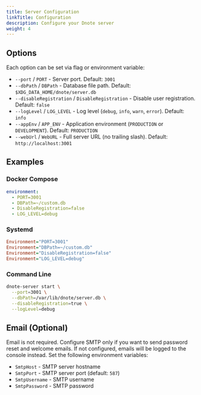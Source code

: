 ```yaml
---
title: Server Configuration
linkTitle: Configuration
description: Configure your Dnote server
weight: 4
---
```


## Options

Each option can be set via flag or environment variable:

- `--port` / `PORT` - Server port. Default: `3001`
- `--dbPath` / `DBPath` - Database file path. Default: `$XDG_DATA_HOME/dnote/server.db`
- `--disableRegistration` / `DisableRegistration` - Disable user registration. Default: `false`
- `--logLevel` / `LOG_LEVEL` - Log level (`debug`, `info`, `warn`, `error`). Default: `info`
- `--appEnv` / `APP_ENV` - Application environment (`PRODUCTION` or `DEVELOPMENT`). Default: `PRODUCTION`
- `--webUrl` / `WebURL` - Full server URL (no trailing slash). Default: `http://localhost:3001`

## Examples

### Docker Compose

```yaml
environment:
  - PORT=3001
  - DBPath=~/custom.db
  - DisableRegistration=false
  - LOG_LEVEL=debug
```

### Systemd

```ini
Environment="PORT=3001"
Environment="DBPath=~/custom.db"
Environment="DisableRegistration=false"
Environment="LOG_LEVEL=debug"
```

### Command Line

```bash
dnote-server start \
  --port=3001 \
  --dbPath=/var/lib/dnote/server.db \
  --disableRegistration=true \
  --logLevel=debug
```

## Email (Optional)

Email is not required. Configure SMTP only if you want to send password reset and welcome emails. If not configured, emails will be logged to the console instead. Set the following environment variables:

- `SmtpHost` - SMTP server hostname
- `SmtpPort` - SMTP server port (default: `587`)
- `SmtpUsername` - SMTP username
- `SmtpPassword` - SMTP password
